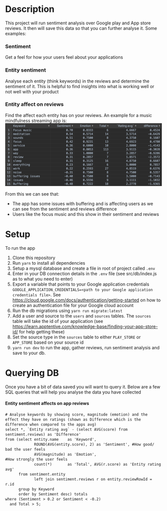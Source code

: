 # Description
This project will run sentiment analysis over Google play and App store reviews. It then will save this data so that you can further analyse it. Some examples:

### Sentiment
Get a feel for how your users feel about your applications

### Entity sentiment
Analyse each entity (think keywords) in the reviews and determine the sentiment of it. This is helpful to find insights into what is working well or not well with your product


### Entity affect on reviews
Find the affect each entity has on your reviews. An example for a music mindfulness streaming app is:
![Entity app review analysis example](https://raw.githubusercontent.com/jman48/sentiment/master/example/entity_review_analysis.png?token=ABIUUK3BGZPHNEXCOMCMCHC5EEVWG "Entity app review analysis example")

From this we can see that:
- The app has some issues with buffering and is affecting users as we can see from the sentiment and reviews difference
- Users like the focus music and this show in their sentiment and reviews
 
# Setup
To run the app
1. Clone this repository
1. Run `yarn` to install all dependencies
1. Setup a mysql database and create a file in root of project called `.env`
1. Enter in your DB connection details in the `.env` file (see src/db/index.js as to what you need to enter)
1. Export a variable that points to your Google application credentials `GOOGLE_APPLICATION_CREDENTIALS=<path to your Google application credentials file>`. See https://cloud.google.com/docs/authentication/getting-started on how to create an authentication file for your Google cloud account
1. Run the db migrations using `yarn run migrate:latest`
1. Add a user and source to the `users` and `sources` tables. The `sources` table will take the id of your application (see https://learn.apptentive.com/knowledge-base/finding-your-app-store-id/ for help getting these)
1. Set the source type in the `sources` table to either `PLAY_STORE` or `APP_STORE` based on your source id
1. `yarn run dev` to run the app, gather reviews, run sentiment analysis and save to your db.

# Querying DB
Once you have a bit of data saved you will want to query it. Below are a few SQL queries that will help you analyse the data you have collected

#### Entity sentiment affects on app reviews
```mysql
# Analyse keywords by showing score, magnitude (emotion) and the effect they have on ratings (shown as Difference which is the difference when compared to the apps avg)
select *, `Entity rating avg` - (select AVG(score) from sentiment.reviews) as 'Difference'
from (select entity.name    as 'Keyword', 
             ROUND(AVG(entity.score), 2) as 'Sentiment', #How good/ bad the user feels
             AVG(magnitude) as 'Emotion',                                             #How strongly the user feels
             count(*)       as 'Total', AVG(r.score) as 'Entity rating avg'
      from sentiment.entity
             left join sentiment.reviews r on entity.reviewRowId = r.id
      group by Keyword
      order by Sentiment desc) totals
where (Sentiment > 0.2 or Sentiment < -0.2)
  and Total > 5;
```
